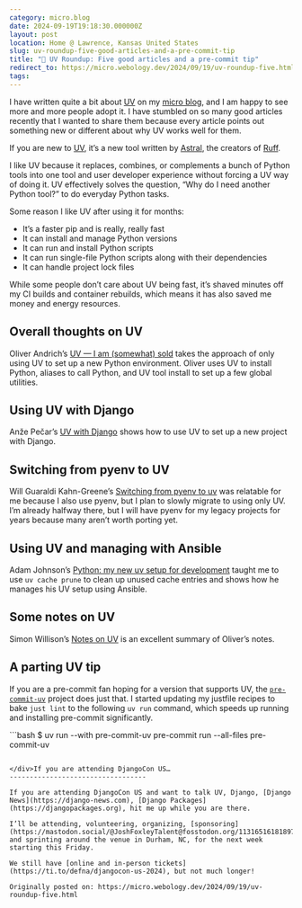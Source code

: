 ```yaml
---
category: micro.blog
date: 2024-09-19T19:18:30.000000Z
layout: post
location: Home @ Lawrence, Kansas United States
slug: uv-roundup-five-good-articles-and-a-pre-commit-tip
title: "🤠 UV Roundup: Five good articles and a pre-commit tip"
redirect_to: https://micro.webology.dev/2024/09/19/uv-roundup-five.html
tags:
---
```


I have written quite a bit about [UV](https://micro.webology.dev/categories/uv/) on my [micro blog](https://micro.webology.dev), and I am happy to see more and more people adopt it. I have stumbled on so many good articles recently that I wanted to share them because every article points out something new or different about why UV works well for them.

If you are new to [UV](https://github.com/astral-sh/uv), it’s a new tool written by [Astral](https://astral.sh/), the creators of [Ruff](https://github.com/astral-sh/ruff).

I like UV because it replaces, combines, or complements a bunch of Python tools into one tool and user developer experience without forcing a UV way of doing it. UV effectively solves the question, “Why do I need another Python tool?” to do everyday Python tasks.

Some reason I like UV after using it for months:

- It’s a faster pip and is really, really fast
- It can install and manage Python versions
- It can run and install Python scripts
- It can run single-file Python scripts along with their dependencies
- It can handle project lock files

While some people don’t care about UV being fast, it’s shaved minutes off my CI builds and container rebuilds, which means it has also saved me money and energy resources.

Overall thoughts on UV
----------------------

Oliver Andrich’s [UV — I am (somewhat) sold](https://andrich.me/2024/09/uv-i-am-somewhat-sold/) takes the approach of only using UV to set up a new Python environment. Oliver uses UV to install Python, aliases to call Python, and UV tool install to set up a few global utilities.

Using UV with Django
--------------------

Anže Pečar’s [UV with Django](https://blog.pecar.me/uv-with-django) shows how to use UV to set up a new project with Django.

Switching from pyenv to UV
--------------------------

Will Guaraldi Kahn-Greene’s [Switching from pyenv to uv](https://bluesock.org/~willkg/blog/dev/switch_pyenv_to_uv.html) was relatable for me because I also use pyenv, but I plan to slowly migrate to using only UV. I’m already halfway there, but I will have pyenv for my legacy projects for years because many aren’t worth porting yet.

Using UV and managing with Ansible
----------------------------------

Adam Johnson’s [Python: my new uv setup for development](https://adamj.eu/tech/2024/09/18/python-uv-development-setup/) taught me to use `uv cache prune` to clean up unused cache entries and shows how he manages his UV setup using Ansible.

Some notes on UV
----------------

Simon Willison’s [Notes on UV](https://simonwillison.net/2024/Sep/15/uv-i-am-somewhat-sold/) is an excellent summary of Oliver’s notes.

A parting UV tip
----------------

If you are a pre-commit fan hoping for a version that supports UV, the [`pre-commit-uv`](https://github.com/tox-dev/pre-commit-uv) project does just that. I started updating my justfile recipes to bake `just lint` to the following `uv run` command, which speeds up running and installing pre-commit significantly.

<div class="highlight">```bash
$ uv run --with pre-commit-uv pre-commit run --all-files
pre-commit-uv

```

</div>If you are attending DjangoCon US…
----------------------------------

If you are attending DjangoCon US and want to talk UV, Django, [Django News](https://django-news.com), [Django Packages](https://djangopackages.org), hit me up while you are there.

I’ll be attending, volunteering, organizing, [sponsoring](https://mastodon.social/@JoshFoxleyTalent@fosstodon.org/113165161818979000), and sprinting around the venue in Durham, NC, for the next week starting this Friday.

We still have [online and in-person tickets](https://ti.to/defna/djangocon-us-2024), but not much longer!

Originally posted on: https://micro.webology.dev/2024/09/19/uv-roundup-five.html
